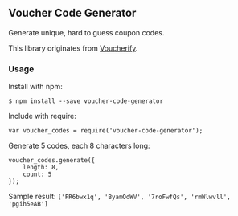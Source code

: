 ## Voucher Code Generator

Generate unique, hard to guess coupon codes.

This library originates from [Voucherify](http://www.voucherify.io/?utm_source=inbound&utm_medium=github&utm_campaign=js-voucher-code-generator-beta).

### Usage

Install with npm:

```
$ npm install --save voucher-code-generator
```

Include with require:
```
var voucher_codes = require('voucher-code-generator');
```

Generate 5 codes, each 8 characters long:
```
voucher_codes.generate({
    length: 8,
    count: 5
});
```

Sample result: `['FR6bwx1q', 'ByamOdWV', '7roFwfQs', 'rmWlwvll', 'pgih5eAB']`
